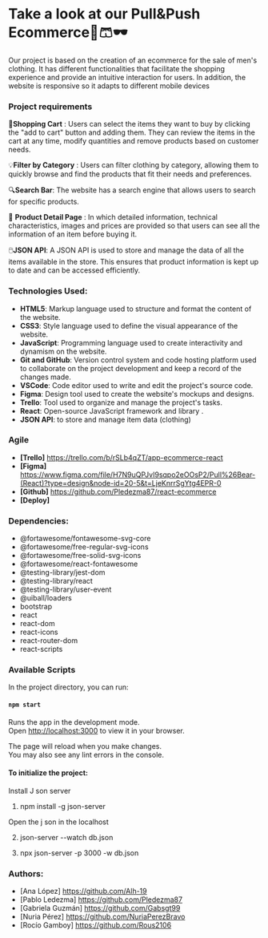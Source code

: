 # Take a look at our Pull&Push Ecommerce👕🩳🕶️

Our project is based on the creation of an ecommerce for the sale of men's clothing. It has different functionalities that facilitate the shopping experience and provide an intuitive interaction for users. In addition, the website is responsive so it adapts to different mobile devices

### Project requirements

🛒**Shopping Cart** : Users can select the items they want to buy by clicking the "add to cart" button and adding them. They can review the items in the cart at any time, modify quantities and remove products based on customer needs.

💡**Filter by Category** : Users can filter clothing by category, allowing them to quickly browse and find the products that fit their needs and preferences.

🔍**Search Bar**: The website has a search engine that allows users to search for specific products.

🔑 **Product Detail Page** : In which detailed information, technical characteristics, images and prices are provided so that users can see all the information of an item before buying it.

🖱️**JSON API**: A JSON API is used to store and manage the data of all the items available in the store. This ensures that product information is kept up to date and can be accessed efficiently.

### Technologies Used:

- **HTML5**: Markup language used to structure and format the content of the website.
- **CSS3**: Style language used to define the visual appearance of the website.
- **JavaScript**: Programming language used to create interactivity and dynamism on the website.
- **Git and GitHub**: Version control system and code hosting platform used to collaborate on the project development and keep a record of the changes made.
- **VSCode**: Code editor used to write and edit the project's source code.
- **Figma**: Design tool used to create the website's mockups and designs.
- **Trello**: Tool used to organize and manage the project's tasks.
- **React**: Open-source JavaScript framework and library .
- **JSON API**: to store and manage item data (clothing)

### Agile

* **[Trello]** https://trello.com/b/rSLb4qZT/app-ecommerce-react
* **[Figma]** https://www.figma.com/file/H7N9uQPJvI9sqpo2eOOsP2/Pull%26Bear-(React)?type=design&node-id=20-5&t=LjeKnrrSgYtg4EPR-0
* **[Github]** https://github.com/Pledezma87/react-ecommerce
* **[Deploy]** 


### Dependencies:

* @fortawesome/fontawesome-svg-core
* @fortawesome/free-regular-svg-icons
* @fortawesome/free-solid-svg-icons
* @fortawesome/react-fontawesome
* @testing-library/jest-dom
* @testing-library/react
* @testing-library/user-event
* @uiball/loaders
* bootstrap
* react
* react-dom
* react-icons
* react-router-dom
* react-scripts

### Available Scripts

In the project directory, you can run:

#### `npm start`

Runs the app in the development mode.\
Open [http://localhost:3000](http://localhost:3000) to view it in your browser.

The page will reload when you make changes.\
You may also see any lint errors in the console.

#### To initialize the project:

Install J son server

1.  npm install -g json-server


Open the j son in the localhost

2.  json-server --watch db.json 


3.  npx json-server -p 3000 -w db.json


### Authors:

* [Ana López] https://github.com/Alh-19
* [Pablo Ledezma] https://github.com/Pledezma87
* [Gabriela Guzmán] https://github.com/Gabsgt99
* [Nuria Pérez] https://github.com/NuriaPerezBravo
* [Rocío Gamboy] https://github.com/Rous2106






